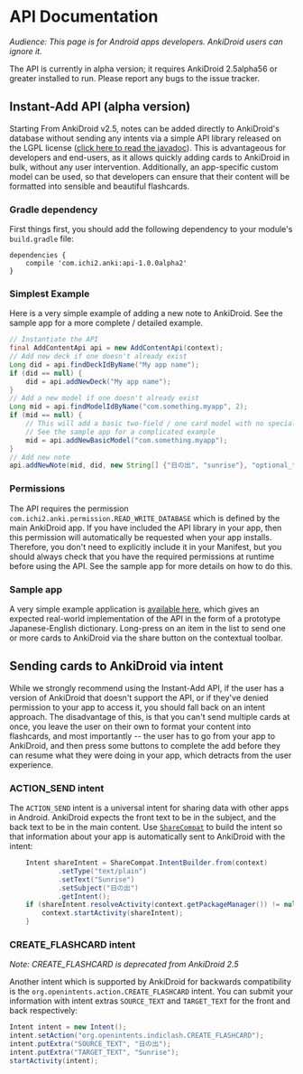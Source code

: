 # API Documentation

<i>Audience: This page is for Android apps developers. AnkiDroid users can ignore it.</i>

The API is currently in alpha version; it requires AnkiDroid 2.5alpha56 or greater installed to run. Please report any bugs to the issue tracker.

## Instant-Add API (alpha version)
Starting From AnkiDroid v2.5, notes can be added directly to AnkiDroid's database without sending any intents via a simple API library released on the LGPL license ([click here to read the javadoc](https://ankidroid.org/apidoc/com/ichi2/anki/api/AddContentApi.html)). This is advantageous for developers and end-users, as it allows quickly adding cards to AnkiDroid in bulk, without any user intervention. Additionally, an app-specific custom model can be used, so that developers can ensure that their content will be formatted into sensible and beautiful flashcards.

### Gradle dependency
First things first, you should add the following dependency to your module's `build.gradle` file:

```Gradle
dependencies {
    compile 'com.ichi2.anki:api-1.0.0alpha2'
}
```

### Simplest Example
Here is a very simple example of adding a new note to AnkiDroid. See the sample app for a more complete / detailed example.

```java
// Instantiate the API
final AddContentApi api = new AddContentApi(context);
// Add new deck if one doesn't already exist
Long did = api.findDeckIdByName("My app name");
if (did == null) {
    did = api.addNewDeck("My app name");
}
// Add a new model if one doesn't already exist
Long mid = api.findModelIdByName("com.something.myapp", 2);
if (mid == null) {
    // This will add a basic two-field / one card model with no special formatting
    // See the sample app for a complicated example
    mid = api.addNewBasicModel("com.something.myapp");
}
// Add new note
api.addNewNote(mid, did, new String[] {"日の出", "sunrise"}, "optional_tag");
```

### Permissions
The API requires the permission `com.ichi2.anki.permission.READ_WRITE_DATABASE` which is defined by the main AnkiDroid app. If you have included the API library in your app, then this permission will automatically be requested when your app installs. Therefore, you don't need to explicitly include it in your Manifest, but you should always check that you have the required permissions at runtime before using the API. See the sample app for more details on how to do this.

### Sample app
A very simple example application is [available here](https://github.com/ankidroid/apisample), which gives an expected real-world implementation of the API in the form of a prototype Japanese-English dictionary. Long-press on an item in the list to send one or more cards to AnkiDroid via the share button on the contextual toolbar.

## Sending cards to AnkiDroid via intent
While we strongly recommend using the Instant-Add API, if the user has a version of AnkiDroid that doesn't support the API, or if they've denied permission to your app to access it, you should fall back on an intent approach. The disadvantage of this, is that you can't send multiple cards at once, you leave the user on their own to format your content into flashcards, and most importantly -- the user has to go from your app to AnkiDroid, and then press some buttons to complete the add before they can resume what they were doing in your app, which detracts from the user experience.

### ACTION_SEND intent
The `ACTION_SEND` intent is a universal intent for sharing data with other apps in Android. AnkiDroid expects the front text to be in the subject, and the back text to be in the main content. Use [`ShareCompat`](http://developer.android.com/reference/android/support/v4/app/ShareCompat.html) to build the intent so that information about your app is automatically sent to AnkiDroid with the intent:

```java
    Intent shareIntent = ShareCompat.IntentBuilder.from(context)
            .setType("text/plain")
            .setText("Sunrise")
            .setSubject("日の出")
            .getIntent();
    if (shareIntent.resolveActivity(context.getPackageManager()) != null) {
        context.startActivity(shareIntent);
    }
```

### CREATE_FLASHCARD intent 

*Note: CREATE_FLASHCARD is deprecated from AnkiDroid 2.5*

Another intent which is supported by AnkiDroid for backwards compatibility is the `org.openintents.action.CREATE_FLASHCARD` intent. You can submit your information with intent extras `SOURCE_TEXT` and `TARGET_TEXT` for the front and back respectively:

```java
Intent intent = new Intent();
intent.setAction("org.openintents.indiclash.CREATE_FLASHCARD");
intent.putExtra("SOURCE_TEXT", "日の出");
intent.putExtra("TARGET_TEXT", "Sunrise");
startActivity(intent);
```